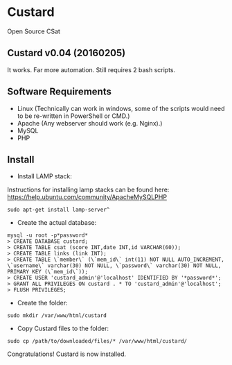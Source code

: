 # Custard
Open Source CSat

Custard v0.04 (20160205)
------------------------
It works. Far more automation. Still requires 2 bash scripts.

Software Requirements
---------------------
 - Linux (Technically can work in windows, some of the scripts would need to be re-written in PowerShell or CMD.)
 - Apache (Any webserver should work (e.g. Nginx).)
 - MySQL
 - PHP

Install
-------

 - Install LAMP stack:

Instructions for installing lamp stacks can be found here: https://help.ubuntu.com/community/ApacheMySQLPHP

```
sudo apt-get install lamp-server^
```

 - Create the actual database:
```
mysql -u root -p*password*
> CREATE DATABASE custard;
> CREATE TABLE csat (score INT,date INT,id VARCHAR(60));
> CREATE TABLE links (link INT);
> CREATE TABLE \`member\` (\`mem_id\` int(11) NOT NULL AUTO_INCREMENT, \`username\` varchar(30) NOT NULL, \`password\` varchar(30) NOT NULL, PRIMARY KEY (\`mem_id\`));
> CREATE USER 'custard_admin'@'localhost' IDENTIFIED BY '*password*';
> GRANT ALL PRIVILEGES ON custard . * TO 'custard_admin'@'localhost';
> FLUSH PRIVILEGES;
```

 - Create the folder:
```
sudo mkdir /var/www/html/custard
```

 - Copy Custard files to the folder:

```
sudo cp /path/to/downloaded/files/* /var/www/html/custard/
```

Congratulations! Custard is now installed.


